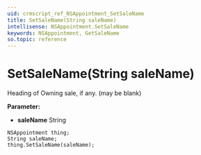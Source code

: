 ```yaml
---
uid: crmscript_ref_NSAppointment_SetSaleName
title: SetSaleName(String saleName)
intellisense: NSAppointment.SetSaleName
keywords: NSAppointment, GetSaleName
so.topic: reference
---
```


# SetSaleName(String saleName)

Heading of Owning sale, if any. (may be blank)

**Parameter:** 
 - **saleName** String

```crmscript
NSAppointment thing;
String saleName;
thing.SetSaleName(saleName);
```

